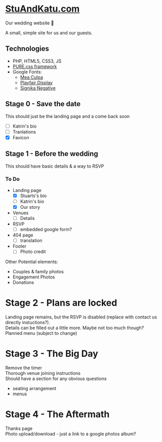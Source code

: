 # [StuAndKatu.com](https://stuandkatu.com)

Our wedding website 💍

A small, simple site for us and our guests.

## Technologies

- PHP, HTML5, CSS3, JS
- [PURE.css framework](https://purecss.io/)
- Google Fonts:
	- [Mea Culpa](https://fonts.google.com/specimen/Mea+Culpa)
    - [Playfair Display](https://fonts.google.com/specimen/Playfair+Display)
    - [Signika Negative](https://fonts.google.com/specimen/Signika+Negative)

## Stage 0 - Save the date

This should just be the landing page and a come back soon
- [ ] Katrin's bio
- [ ] Tranlations
- [x] Favicon

## Stage 1 - Before the wedding

This should have basic details & a way to RSVP

### To Do

- Landing page
	- [x] Stuarts's bio
	- [ ] Katrin's bio
	- [x] Our story
- Venues
    - [ ] Details
- RSVP
    - [ ] embedded google form?
- 404 page
    - [ ] translation
- Footer
    - [ ] Photo credit

Other Potential elements:
- Couples & family photos
- Engagement Photos
- Donations

# Stage 2 - Plans are locked

Landing page remains, but the RSVP is disabled (replace with contact us directly instuctions?).  
Details can be filled out a little more. Maybe not too much though?  
Planned menu (subject to change)  

# Stage 3 - The Big Day

Remove the timer  
Thorough venue joining instructions  
Should have a section for any obvious questions  

- seating arrangement
- menus

# Stage 4 - The Aftermath

Thanks page  
Photo upload/download - just a link to a google photos album?